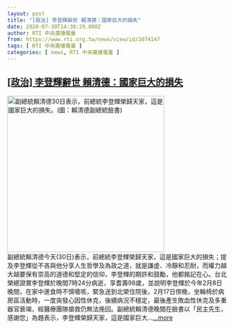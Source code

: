 ```yaml
---
layout: post
title: "[政治] 李登輝辭世 賴清德：國家巨大的損失"
date: 2020-07-30T14:38:29.000Z
author: RTI 中央廣播電臺
from: https://www.rti.org.tw/news/view/id/2074147
tags: [ RTI 中央廣播電臺 ]
categories: [ news, RTI 中央廣播電臺 ]
---
```

<!--1596119909000-->
[[政治] 李登輝辭世 賴清德：國家巨大的損失](https://www.rti.org.tw/news/view/id/2074147)
------

<div>
<img src="https://static.rti.org.tw/assets/thumbnails/2020/07/30/69a79ea88dc85627bb1b9eb6c0ba90a9.jpg" width="360" alt="副總統賴清德30日表示，前總統李登輝榮歸天家，這是國家巨大的損失。(圖：賴清德副總統臉書)" title="副總統賴清德30日表示，前總統李登輝榮歸天家，這是國家巨大的損失。(圖：賴清德副總統臉書)"><br>副總統賴清德今天(30日)表示，前總統李登輝榮歸天家，這是國家巨大的損失；提及李登輝從不吝與他分享人生哲學及為政之道，就是謙虛、冷靜和忍耐，而權力越大越要保有崇高的道德和堅定的信仰，李登輝的期許和鼓勵，他都銘記在心。台北榮總證實李登輝於晚間7時24分病逝，享耆壽98歲，並說明李登輝於今年2月8日晚間，在家中進食時不慎嗆咳，緊急送到北榮住院後，2月17日傍晚，坐輪椅於病房區活動時，一度突發心因性休克，後續病況不穩定，最後產生敗血性休克及多重器官衰竭，經醫療團隊搶救仍無法挽回。副總統賴清德晚間在臉書以「民主先生，感謝您」為題表示，李登輝榮歸天家，這是國家巨大...<a target="_blank" href="https://www.rti.org.tw/news/view/id/2074147">...more</a>
</div>
